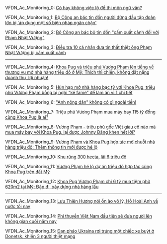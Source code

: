 VFDN_Ac_Monitoring_0: [Có hay không việc lộ đề thi môn ngữ văn?](https://tin24club.org/co-hay-khong-viec-lo-de-thi-mon-ngu-van.html)

VFDN_Ac_Monitoring_1: [Bộ Công an bác tin đồn người đứng đầu tập đoàn lớn bị 'áp dụng một số biện pháp ngăn chặn'](https://tuoitre.vn/bo-cong-an-bac-tin-don-nguoi-dung-dau-tap-doan-lon-bi-ap-dung-mot-so-bien-phap-ngan-chan-20220711090052868.htm)

VFDN_Ac_Monitoring_2: [Bộ Công an bác bỏ tin đồn "cấm xuất cảnh đối với Phạm Nhật Vượng"](https://www.rfa.org/vietnamese/news/vietnamnews/vietnam-mps-refused-the-travel-ban-s-chairman-of-vingroup-pham-nhat-vuong-07112022002252.html)

VFDN_Ac_Monitoring_3: [Điều tra 10 cá nhân đưa tin thất thiệt ông Phạm Nhật Vượng bị cấm xuất cảnh](https://thanhnien.vn/dieu-tra-10-ca-nhan-dua-tin-that-thiet-ong-pham-nhat-vuong-bi-cam-xuat-canh-post1477103.html)

----------------------

VFDN_Ac_Monitoring_4: [Khoa Pug và triệu phú Vương Phạm lên tiếng về thương vụ mở nhà hàng triệu đô ở Mỹ: Thích thì chiến, không đặt nặng doanh thu, lợi nhuận!](https://vietgiaitri.com/khoa-pug-va-trieu-phu-vuong-pham-len-tieng-ve-thuong-vu-mo-nha-hang-trieu-do-o-my-thich-thi-chien-khong-dat-nang-doanh-thu-loi-nhuan-20211117i6159161/)

VFDN_Ac_Monitoring_5: [Hùn hạp mở nhà hàng bạc tỷ với Khoa Pug, triệu phú Vương Phạm bỗng bị nghi “ké fame” để làm ăn vì 1 chi tiết](https://kenh14.vn/hun-hap-mo-nha-hang-bac-ty-voi-khoa-pug-trieu-phu-vuong-pham-bong-bi-nghi-ke-fame-de-lam-an-vi-1-chi-tiet-20211124193057705.chn)

VFDN_Ac_Monitoring_6: ["Anh nông dân" không có gì ngoài tiền!](https://game8.vn/giai-tri/vua-mua-may-bay-115-ty-anh-nong-dan-vuong-pham-lai-khoe-tau-manh-dat-217-ty-122893)

VFDN_Ac_Monitoring_7: [Triệu phú Vương Phạm mua máy bay 115 tỷ đồng cùng Khoa Pug là ai?](https://soha.vn/trieu-phu-vuong-pham-mua-may-bay-115-ty-dong-cung-khoa-pug-la-ai-20211106112018321.htm)

VFDN_Ac_Monitoring_8: [Vương Phạm - triệu phú gốc Việt giàu cỡ nào mà mua máy bay với Khoa Pug, lại được Johnny Đặng khen hết lời?](https://kenh14.vn/vuong-pham-trieu-phu-goc-viet-giau-co-nao-ma-mua-may-bay-voi-khoa-pug-lai-duoc-johnny-dang-khen-het-loi-20211112151558256.chn)

VFDN_Ac_Monitoring_9: [Vương Phạm và Khoa Pug hợp tác mở chuỗi nhà hàng triệu đô: Thêm thông tin mới được hé lộ](https://viez.vn/vuong-pham-va-khoa-pug-hop-tac-mo-chuoi-nha-hang-trieu-do-them-thong-tin-moi-duoc-he-lo-urr57xOGZDSp.html)

VFDN_Ac_Monitoring_10: [Khu rừng 300 hecta, lãi 6 triệu đô](https://soha.vn/thuy-nga-soc-truoc-co-ngoi-cua-vuong-pham-o-my-so-huu-ca-khu-rung-300-hecta-o-to-di-duoc-tren-nuoc-20210911142843939.htm)

VFDN_Ac_Monitoring_11: [Vương Phạm hé lộ dự án triệu đô hợp tác cùng Khoa Pug trên đất Mỹ](https://soha.vn/vuong-pham-he-lo-du-an-trieu-do-hop-tac-cung-khoa-pug-tren-dat-my-20211112151412038.htm)

VFDN_Ac_Monitoring_12: [Khoa Pug Vương Phạm chi 6 tỷ mua tiệm phở 620m2 tại Mỹ: Đập đi, xây dựng nhà hàng lẩu](https://vietgiaitri.com/khoa-pug-vuong-pham-chi-6-ty-mua-tiem-pho-620m2-tai-my-dap-di-xay-dung-nha-hang-lau-rty1-20211124i6172370/)

----------------------

VFDN_Ac_Monitoring_13: [Lưu Thiên Hương nói ồn ào vô lý, Hồ Hoài Anh về nước tối nay](https://2sao.vn/luu-thien-huong-noi-on-ao-vo-ly-ho-hoai-anh-ve-nuoc-toi-nay-n-311785.html)

VFDN_Ac_Monitoring_14: [Phi thuyền Việt Nam đầu tiên sẽ đưa người lên không gian cuối năm nay](https://vtc.vn/phi-thuyen-viet-nam-dau-tien-se-dua-nguoi-len-khong-gian-cuoi-nam-nay-ar324443.html)

VFDN_Ac_Monitoring_15: [Đạn pháo Ukraina rơi trúng một chiếc xe buýt ở Donetsk, khiến 3 người thiệt mạng](https://vn.sputniknews.com/20220806/dan-ukraina-trung-xe-buyt-khien-3-nguoi-thiet-mang-16870667.html)